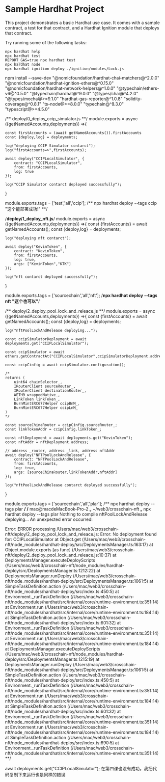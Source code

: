 # Sample Hardhat Project

This project demonstrates a basic Hardhat use case. It comes with a sample contract, a test for that contract, and a Hardhat Ignition module that deploys that contract.

Try running some of the following tasks:

```shell
npx hardhat help
npx hardhat test
REPORT_GAS=true npx hardhat test
npx hardhat node
npx hardhat ignition deploy ./ignition/modules/Lock.js
```


npm install --save-dev "@nomicfoundation/hardhat-chai-matchers@^2.0.0" "@nomicfoundation/hardhat-ignition-ethers@^0.15.0" "@nomicfoundation/hardhat-network-helpers@^1.0.0" "@typechain/ethers-v6@^0.5.0" "@typechain/hardhat@^9.0.0" "@types/chai@^4.2.0" "@types/mocha@>=9.1.0" "hardhat-gas-reporter@^1.0.8" "solidity-coverage@^0.8.1" "ts-node@>=8.0.0" "typechain@^8.3.0" "typescript@>=4.5.0"




/**  deploy/0_deploy_ccip_simulator.js **/
module.exports = async ({getNamedAccounts,deployments}) =>{
    
    const firstAccounts = (await getNamedAccounts()).firstAccounts
    const {deploy,log} = deployments;

    log("deploying CCIP Simulator contarct");
    log("firstAccounts=>",firstAccounts);

    await deploy("CCIPLocalSimulator", {
        contract: "CCIPLocalSimulator",
        from: firstAccounts,
        log: true
    });

    log("CCIP Simulator contarct deployed successfully");
}

module.exports.tags = ['test','all','ccip'];
/** npx hardhat deploy --tags ccip "这个能部署成功!" **/

/**deploy/1_deploy_nft.js**/
module.exports = async ({getNamedAccounts,deployments}) =>{
    const {firstAccounts}  = await getNamedAccounts();
    const {deploy,log} = deployments;

    log("deploying nft contarct");

    await deploy("KevinToken", {
        contract: "KevinToken",
        from: firstAccounts,
        log: true,
        args: ["KevinToken","KTK"]
    });

    log("nft contarct deployed successfully");
}

module.exports.tags = ['sourcechain','all','nft'];
/**npx hardhat deploy --tags nft "这个也可以"**/

/**
deploy/2_deploy_pool_lock_and_releace.js
**/
module.exports = async ({getNamedAccounts,deployments}) =>{
    const {firstAccounts}  = await getNamedAccounts();
    const {deploy,log} = deployments;

    log("nftPoolLockAndRelease deploying...");

    const ccipSimulatorDeployment = await deployments.get("CCIPLocalSimulator");

    const ccipSimulator = await ethers.getContractAt("CCIPLocalSimulator",ccipSimulatorDeployment.address);

    const ccipCinfig = await ccipSimulator.configuration();

    /*
    returns (
        uint64 chainSelector_,
        IRouterClient sourceRouter_,
        IRouterClient destinationRouter_,
        WETH9 wrappedNative_,
        LinkToken linkToken_,
        BurnMintERC677Helper ccipBnM_,
        BurnMintERC677Helper ccipLnM_
    )
    */

    const sourceChinaRouter = ccipCinfig.sourceRouter_;
    const linkTokenAddr = ccipCinfig.linkToken_;

    const nftDeployment = await deployments.get("KevinToken");
    const nftAddr = nftDeployment.address;
    
    // address _router, address _link, address nftAddr
    await deploy("NFTPoolLockAndRelease", {
        contract: "NFTPoolLockAndRelease",
        from: firstAccounts,
        log: true,
        args: [sourceChinaRouter,linkTokenAddr,nftAddr]
    });

    log("nftPoolLockAndRelease contarct deployed successfully");
}

module.exports.tags = ['sourcechain','all','plar'];
/** npx hardhat deploy --tags plar **/
/**
mac@macdeMacBook-Pro-2  ~/web3/crosschain-nft  npx hardhat deploy --tags plar
Nothing to compile
nftPoolLockAndRelease deploying...
An unexpected error occurred:

Error: ERROR processing /Users/mac/web3/crosschain-nft/deploy/2_deploy_pool_lock_and_releace.js:
Error: No deployment found for: CCIPLocalSimulator
    at Object.get (/Users/mac/web3/crosschain-nft/node_modules/hardhat-deploy/src/DeploymentsManager.ts:163:17)
    at Object.module.exports [as func] (/Users/mac/web3/crosschain-nft/deploy/2_deploy_pool_lock_and_releace.js:10:37)
    at DeploymentsManager.executeDeployScripts (/Users/mac/web3/crosschain-nft/node_modules/hardhat-deploy/src/DeploymentsManager.ts:1212:22)
    at DeploymentsManager.runDeploy (/Users/mac/web3/crosschain-nft/node_modules/hardhat-deploy/src/DeploymentsManager.ts:1061:5)
    at SimpleTaskDefinition.action (/Users/mac/web3/crosschain-nft/node_modules/hardhat-deploy/src/index.ts:450:5)
    at Environment._runTaskDefinition (/Users/mac/web3/crosschain-nft/node_modules/hardhat/src/internal/core/runtime-environment.ts:351:14)
    at Environment.run (/Users/mac/web3/crosschain-nft/node_modules/hardhat/src/internal/core/runtime-environment.ts:184:14)
    at SimpleTaskDefinition.action (/Users/mac/web3/crosschain-nft/node_modules/hardhat-deploy/src/index.ts:601:32)
    at Environment._runTaskDefinition (/Users/mac/web3/crosschain-nft/node_modules/hardhat/src/internal/core/runtime-environment.ts:351:14)
    at Environment.run (/Users/mac/web3/crosschain-nft/node_modules/hardhat/src/internal/core/runtime-environment.ts:184:14)
    at DeploymentsManager.executeDeployScripts (/Users/mac/web3/crosschain-nft/node_modules/hardhat-deploy/src/DeploymentsManager.ts:1215:19)
    at DeploymentsManager.runDeploy (/Users/mac/web3/crosschain-nft/node_modules/hardhat-deploy/src/DeploymentsManager.ts:1061:5)
    at SimpleTaskDefinition.action (/Users/mac/web3/crosschain-nft/node_modules/hardhat-deploy/src/index.ts:450:5)
    at Environment._runTaskDefinition (/Users/mac/web3/crosschain-nft/node_modules/hardhat/src/internal/core/runtime-environment.ts:351:14)
    at Environment.run (/Users/mac/web3/crosschain-nft/node_modules/hardhat/src/internal/core/runtime-environment.ts:184:14)
    at SimpleTaskDefinition.action (/Users/mac/web3/crosschain-nft/node_modules/hardhat-deploy/src/index.ts:601:32)
    at Environment._runTaskDefinition (/Users/mac/web3/crosschain-nft/node_modules/hardhat/src/internal/core/runtime-environment.ts:351:14)
    at Environment.run (/Users/mac/web3/crosschain-nft/node_modules/hardhat/src/internal/core/runtime-environment.ts:184:14)
    at SimpleTaskDefinition.action (/Users/mac/web3/crosschain-nft/node_modules/hardhat-deploy/src/index.ts:690:5)
    at Environment._runTaskDefinition (/Users/mac/web3/crosschain-nft/node_modules/hardhat/src/internal/core/runtime-environment.ts:351:14)
**/


await deployments.get("CCIPLocalSimulator"); 在第四课也没有成功，我把代码复制下来运行也是同样的错误



